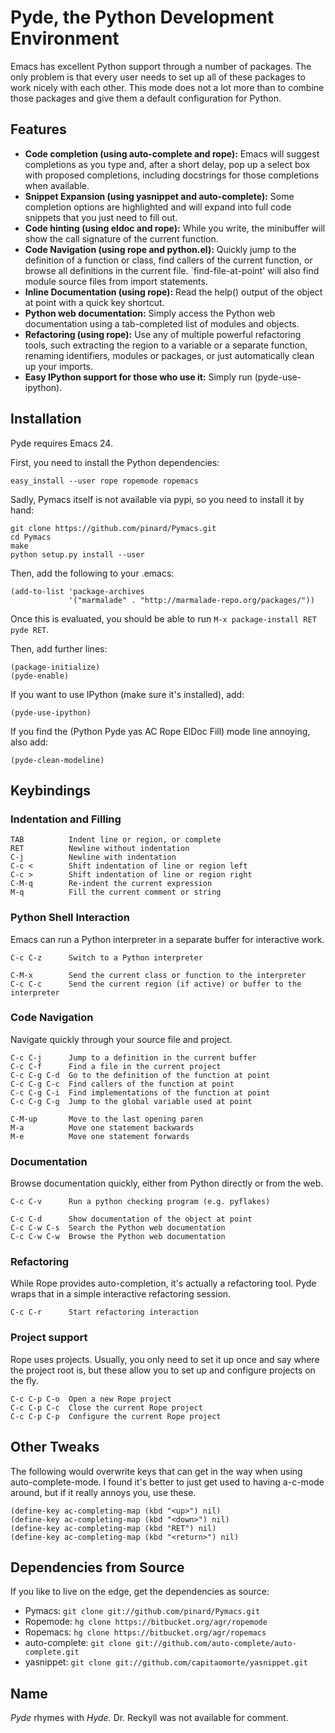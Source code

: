 # Pyde, the Python Development Environment

Emacs has excellent Python support through a number of packages. The
only problem is that every user needs to set up all of these packages
to work nicely with each other. This mode does not a lot more than to
combine those packages and give them a default configuration for
Python.

## Features

- **Code completion (using auto-complete and rope):**
  Emacs will suggest completions as you type and, after a short
  delay, pop up a select box with proposed completions, including
  docstrings for those completions when available.
- **Snippet Expansion (using yasnippet and auto-complete):**
  Some completion options are highlighted and will expand into full
  code snippets that you just need to fill out.
- **Code hinting (using eldoc and rope):**
  While you write, the minibuffer will show the call signature of
  the current function.
- **Code Navigation (using rope and python.el):**
  Quickly jump to the definition of a function or class, find
  callers of the current function, or browse all definitions in the
  current file. `find-file-at-point' will also find module source
  files from import statements.
- **Inline Documentation (using rope):**
  Read the help() output of the object at point with a quick key shortcut.
- **Python web documentation:**
  Simply access the Python web documentation using a tab-completed
  list of modules and objects.
- **Refactoring (using rope):**
  Use any of multiple powerful refactoring tools, such extracting
  the region to a variable or a separate function, renaming
  identifiers, modules or packages, or just automatically clean up
  your imports.
- **Easy IPython support for those who use it:**
  Simply run (pyde-use-ipython).

## Installation

Pyde requires Emacs 24.

First, you need to install the Python dependencies:

```
easy_install --user rope ropemode ropemacs
```

Sadly, Pymacs itself is not available via pypi, so you need to install
it by hand:

```
git clone https://github.com/pinard/Pymacs.git
cd Pymacs
make
python setup.py install --user
```

Then, add the following to your .emacs:

```Lisp
(add-to-list 'package-archives
             '("marmalade" . "http://marmalade-repo.org/packages/"))
```

Once this is evaluated, you should be able to run `M-x package-install
RET pyde RET`.

Then, add further lines:

```Lisp
(package-initialize)
(pyde-enable)
```

If you want to use IPython (make sure it's installed), add:

```
(pyde-use-ipython)
```

If you find the (Python Pyde yas AC Rope ElDoc Fill) mode line
annoying, also add:

```
(pyde-clean-modeline)
```

## Keybindings

### Indentation and Filling

```
TAB          Indent line or region, or complete
RET          Newline without indentation
C-j          Newline with indentation
C-c <        Shift indentation of line or region left
C-c >        Shift indentation of line or region right
C-M-q        Re-indent the current expression
M-q          Fill the current comment or string
```

### Python Shell Interaction

Emacs can run a Python interpreter in a separate buffer for
interactive work.

```
C-c C-z      Switch to a Python interpreter

C-M-x        Send the current class or function to the interpreter
C-c C-c      Send the current region (if active) or buffer to the interpreter
```

### Code Navigation

Navigate quickly through your source file and project.

```
C-c C-j      Jump to a definition in the current buffer
C-c C-f      Find a file in the current project
C-c C-g C-d  Go to the definition of the function at point
C-c C-g C-c  Find callers of the function at point
C-c C-g C-i  Find implementations of the function at point
C-c C-g C-g  Jump to the global variable used at point

C-M-up       Move to the last opening paren
M-a          Move one statement backwards
M-e          Move one statement forwards
```

### Documentation

Browse documentation quickly, either from Python directly or from the
web.

```
C-c C-v      Run a python checking program (e.g. pyflakes)

C-c C-d      Show documentation of the object at point
C-c C-w C-s  Search the Python web documentation
C-c C-w C-w  Browse the Python web documentation
```

### Refactoring

While Rope provides auto-completion, it's actually a refactoring tool.
Pyde wraps that in a simple interactive refactoring session.

```
C-c C-r      Start refactoring interaction
```

### Project support

Rope uses projects. Usually, you only need to set it up once and say
where the project root is, but these allow you to set up and configure
projects on the fly.

```
C-c C-p C-o  Open a new Rope project
C-c C-p C-c  Close the current Rope project
C-c C-p C-p  Configure the current Rope project
```

## Other Tweaks

The following would overwrite keys that can get in the way when using
auto-complete-mode. I found it's better to just get used to having
a-c-mode around, but if it really annoys you, use these.

```Lisp
(define-key ac-completing-map (kbd "<up>") nil)
(define-key ac-completing-map (kbd "<down>") nil)
(define-key ac-completing-map (kbd "RET") nil)
(define-key ac-completing-map (kbd "<return>") nil)
```

## Dependencies from Source

If you like to live on the edge, get the dependencies as source:

- Pymacs: `git clone git://github.com/pinard/Pymacs.git`
- Ropemode: `hg clone https://bitbucket.org/agr/ropemode`
- Ropemacs: `hg clone https://bitbucket.org/agr/ropemacs`
- auto-complete: `git clone git://github.com/auto-complete/auto-complete.git`
- yasnippet: `git clone git://github.com/capitaomorte/yasnippet.git`

## Name

_Pyde_ rhymes with _Hyde._ Dr. Reckyll was not available for comment.

